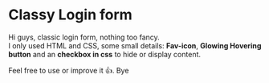 # Classy Login form  

Hi guys, classic login form, nothing too fancy.  
I only used HTML and CSS, some small details: **Fav-icon**, **Glowing Hovering button** and an **checkbox in css** to hide or display content.

Feel free to use or improve it 👍.
Bye
